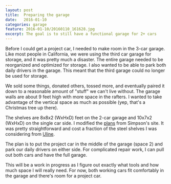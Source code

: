 ```yaml
---
layout: post
title:  Preparing the garage
date:   2016-01-10
categories: garage
feature: 2016-01-10/20160110_161628.jpg
excerpt: The goal is to still have a functional garage for 2+ cars
---
```


Before I could get a project car, I needed to make room in the 3-car garage.  Like most people in California, we were using the third car garage for storage, and it was pretty much a disaster.  The entire garage needed to be reorganized and optimized for storage.  I also wanted to be able to park both daily drivers in the garage.  This meant that the third garage could no longer be used for storage.  

We sold some things, donated others, tossed more, and eventually paired it down to a reasonable amount of "stuff" we can't live without.  The garage walls are about 9 feet high with more space in the rafters.  I wanted to take advantage of the vertical space as much as possible (yep, that's a Christmas tree up there).

The shelves are 8x8x2 (WxHxD) feet on the 2-car garage and 10x7x2 (WxHxD) on the single car side.  I modified the [plans](http://diydoneright.com/projects/garage-organization/) from Simpson's site.  It was pretty straightforward and cost a fraction of the steel shelves I was considering from [Uline](http://www.uline.com/BL_3943/Bulk-Storage-Racks).

The plan is to put the project car in the middle of the garage (space 2) and park our daily drivers on either side.  For complicated repair work, I can pull out both cars and have the full garage.

This will be a work in progress as I figure out exactly what tools and how much space I will really need.  For now, both working cars fit comfortably in the garage and there's room for a project car.  
